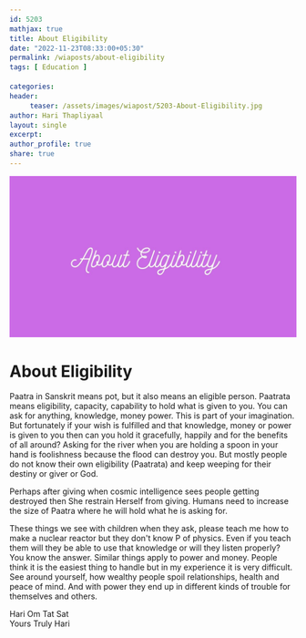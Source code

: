 ```yaml
--- 
id: 5203
mathjax: true  
title: About Eligibility
date: "2022-11-23T08:33:00+05:30"
permalink: /wiaposts/about-eligibility
tags: [ Education ]    

categories: 
header:
     teaser: /assets/images/wiapost/5203-About-Eligibility.jpg
author: Hari Thapliyaal 
layout: single 
excerpt:  
author_profile: true 
share: true 
---
```


![About Eligibility](/assets/images/wiapost/5203-About-Eligibility.jpg)

# About Eligibility

    
Paatra in Sanskrit means pot, but it also means an eligible person. Paatrata means eligibility, capacity, capability to hold what is given to you. You can ask for anything, knowledge, money power. This is part of your imagination. But fortunately if your wish is fulfilled and that knowledge, money or power is given to you then can you hold it gracefully, happily and for the benefits of all around? Asking for the river when you are holding a spoon in your hand is foolishness because the flood can destroy you. But mostly people do not know their own eligibility (Paatrata) and keep weeping for their destiny or giver or God.     
     
     
Perhaps after giving when cosmic intelligence sees people getting destroyed then She restrain Herself from giving. Humans need to increase the size of Paatra where he will hold what he is asking for.     
     
These things we see with children when they ask, please teach me how to make a nuclear reactor but they don't know P of physics. Even if you teach them will they be able to use that knowledge or will they listen properly? You know the answer. Similar things apply to power and money. People think it is the easiest thing to handle but in my experience it is very difficult. See around yourself, how wealthy people spoil relationships, health and peace of mind. And with power they end up in different kinds of trouble for themselves and others.     
    
Hari Om Tat Sat     
Yours Truly Hari    
